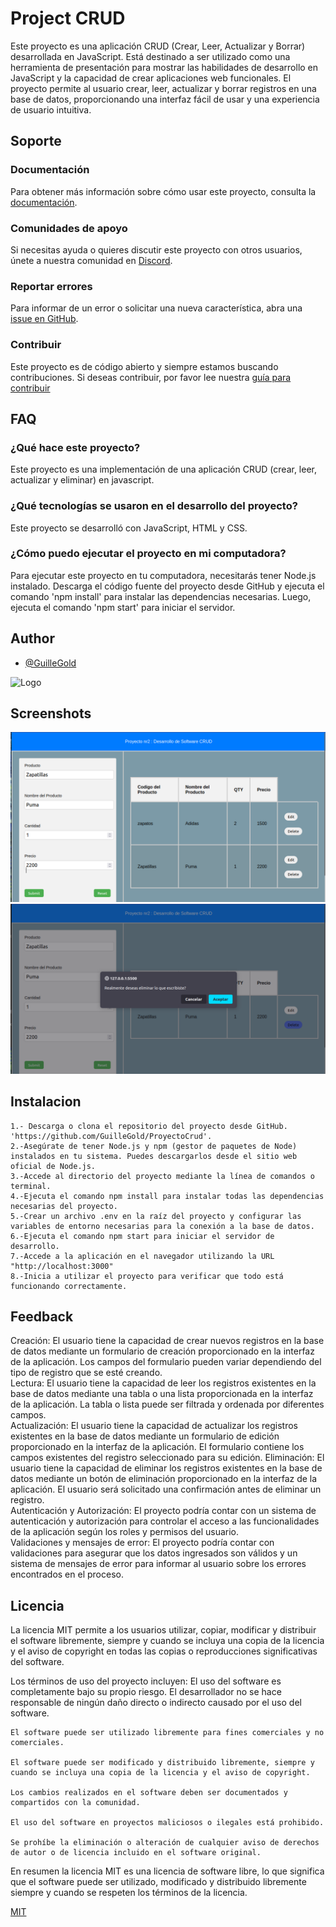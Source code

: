 
# Project CRUD

Este proyecto es una aplicación CRUD (Crear, Leer, Actualizar y Borrar) desarrollada en JavaScript. Está destinado a ser utilizado como una herramienta de presentación para mostrar las habilidades de desarrollo en JavaScript y la capacidad de crear aplicaciones web funcionales. El proyecto permite al usuario crear, leer, actualizar y borrar registros en una base de datos, proporcionando una interfaz fácil de usar y una experiencia de usuario intuitiva.

## Soporte

### Documentación
Para obtener más información sobre cómo usar este proyecto, consulta la [documentación](https://github.com/guillegold/project/wiki).

### Comunidades de apoyo
Si necesitas ayuda o quieres discutir este proyecto con otros usuarios, únete a nuestra comunidad en [Discord](https://discord.gg/abc123).

### Reportar errores
Para informar de un error o solicitar una nueva característica, abra una [issue en GitHub](https://github.com//project/issues).

### Contribuir
Este proyecto es de código abierto y siempre estamos buscando contribuciones. Si deseas contribuir, por favor lee nuestra [guía para contribuir](https://github.com/username/project/blob/main/CONTRIBUTING.md)

## FAQ

### ¿Qué hace este proyecto?
Este proyecto es una implementación de una aplicación CRUD (crear, leer, actualizar y eliminar) en javascript.

### ¿Qué tecnologías se usaron en el desarrollo del proyecto?
Este proyecto se desarrolló con JavaScript, HTML y CSS.

### ¿Cómo puedo ejecutar el proyecto en mi computadora?
Para ejecutar este proyecto en tu computadora, necesitarás tener Node.js instalado. Descarga el código fuente del proyecto desde GitHub y ejecuta el comando 'npm install' para instalar las dependencias necesarias. Luego, ejecuta el comando 'npm start' para iniciar el servidor.

## Author

- [@GuilleGold](https://github.com/GuilleGold)


![Logo](https://dev-to-uploads.s3.amazonaws.com/uploads/articles/th5xamgrr6se0x5ro4g6.png)


## Screenshots
![Agregando info](/screenshots/Edit1.png)
![Eliminando informacion](/screenshots/edit2.png)


## Instalacion

    1.- Descarga o clona el repositorio del proyecto desde GitHub.
    'https://github.com/GuilleGold/ProyectoCrud'.
    2.-Asegúrate de tener Node.js y npm (gestor de paquetes de Node) instalados en tu sistema. Puedes descargarlos desde el sitio web oficial de Node.js.
    3.-Accede al directorio del proyecto mediante la línea de comandos o terminal.
    4.-Ejecuta el comando npm install para instalar todas las dependencias necesarias del proyecto.
    5.-Crear un archivo .env en la raíz del proyecto y configurar las variables de entorno necesarias para la conexión a la base de datos.
    6.-Ejecuta el comando npm start para iniciar el servidor de desarrollo.
    7.-Accede a la aplicación en el navegador utilizando la URL "http://localhost:3000"
    8.-Inicia a utilizar el proyecto para verificar que todo está funcionando correctamente.


    
## Feedback

 Creación: El usuario tiene la capacidad de crear nuevos registros en la base de datos mediante un formulario de creación proporcionado en la interfaz de la aplicación. 
 Los campos del formulario pueden variar dependiendo del tipo de registro que se esté creando.      
 Lectura: El usuario tiene la capacidad de leer los registros existentes en la base de datos mediante una tabla o una lista proporcionada en la interfaz de la aplicación. 
 La tabla o lista puede ser filtrada y ordenada por diferentes campos.      
 Actualización: El usuario tiene la capacidad de actualizar los registros existentes en la base de datos mediante un formulario de edición proporcionado en la interfaz de la aplicación. 
 El formulario contiene los campos existentes del registro seleccionado para su edición.
 Eliminación: El usuario tiene la capacidad de eliminar los registros existentes en la base de datos mediante un botón de eliminación proporcionado en la interfaz de la aplicación. 
 El usuario será solicitado una confirmación antes de eliminar un registro.      
 Autenticación y Autorización: El proyecto podría contar con un sistema de autenticación y autorización para controlar el acceso a las funcionalidades de la aplicación según los roles y permisos del usuario.      
 Validaciones y mensajes de error: El proyecto podría contar con validaciones para asegurar que los datos ingresados son válidos y un sistema de mensajes de error para informar al usuario sobre los errores encontrados en el proceso.
## Licencia

La licencia MIT permite a los usuarios utilizar, copiar, modificar y distribuir el software libremente, siempre y cuando se incluya una copia de la licencia y el aviso de copyright en todas las copias o reproducciones significativas del software.

Los términos de uso del proyecto incluyen:
    El uso del software es completamente bajo su propio riesgo. El desarrollador no se hace responsable de ningún daño directo o indirecto causado por el uso del software.

    El software puede ser utilizado libremente para fines comerciales y no comerciales.

    El software puede ser modificado y distribuido libremente, siempre y cuando se incluya una copia de la licencia y el aviso de copyright.

    Los cambios realizados en el software deben ser documentados y compartidos con la comunidad.

    El uso del software en proyectos maliciosos o ilegales está prohibido.

    Se prohíbe la eliminación o alteración de cualquier aviso de derechos de autor o de licencia incluido en el software original.
En resumen la licencia MIT es una licencia de software libre, lo que significa que el software puede ser utilizado, modificado y distribuido libremente siempre y cuando se respeten los términos de la licencia.

[MIT](https://choosealicense.com/licenses/mit/)

